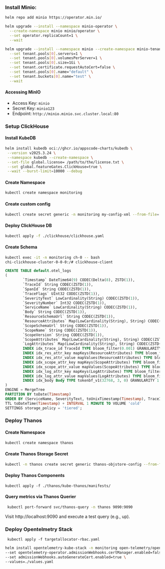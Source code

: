 ### Install Minio:

```bash
helm repo add minio https://operator.min.io/
````
```bash
helm upgrade --install --namespace minio-operator \
  --create-namespace minio minio/operator \
  --set operator.replicaCount=1 \
  --wait
```


```bash
helm upgrade --install --namespace minio --create-namespace minio-tenant minio/tenant \
  --set tenant.pools[0].servers=1 \
  --set tenant.pools[0].volumesPerServer=1 \
  --set tenant.pools[0].size=1Gi \
  --set tenant.certificate.requestAutoCert=false \
  --set tenant.pools[0].name="default" \
  --set tenant.buckets[0].name="test" \
  --wait
```

#### Accessing MinIO

- Access Key: `minio`
- Secret Key: `minio123`
- Endpoint: `http://minio.minio.svc.cluster.local:80`

### Setup ClickHouse

#### Install KubeDB

```bash
helm install kubedb oci://ghcr.io/appscode-charts/kubedb \
 --version v2025.3.24 \
 --namespace kubedb --create-namespace \
 --set-file global.license= /path/to/the/license.txt \
 --set global.featureGates.ClickHouse=true \
 --wait --burst-limit=10000 --debug
```

#### Create Namespace

```bash
kubectl create namespace monitoring
```

#### Create custom config

```bash
kubectl create secret generic -n monitoring my-config-xml --from-file=./clickhouse/custom-config.xml

```
#### Deploy ClickHouse DB

```bash
kubectl apply -f ./clickhouse/clickhouse.yaml
```

#### Create Schema

```bash
kubectl exec -it -n monitoring ch-0 -- bash
chi-clickhouse-cluster-0-0-0:/# clickhouse-client
```
```sql
CREATE TABLE default.otel_logs
(
        `Timestamp` DateTime64(9) CODEC(Delta(8), ZSTD(1)),
        `TraceId` String CODEC(ZSTD(1)),
        `SpanId` String CODEC(ZSTD(1)),
        `TraceFlags` UInt32 CODEC(ZSTD(1)),
        `SeverityText` LowCardinality(String) CODEC(ZSTD(1)),
        `SeverityNumber` Int32 CODEC(ZSTD(1)),
        `ServiceName` LowCardinality(String) CODEC(ZSTD(1)),
        `Body` String CODEC(ZSTD(1)),
        `ResourceSchemaUrl` String CODEC(ZSTD(1)),
        `ResourceAttributes` Map(LowCardinality(String), String) CODEC(ZSTD(1)),
        `ScopeSchemaUrl` String CODEC(ZSTD(1)),
        `ScopeName` String CODEC(ZSTD(1)),
        `ScopeVersion` String CODEC(ZSTD(1)),
        `ScopeAttributes` Map(LowCardinality(String), String) CODEC(ZSTD(1)),
        `LogAttributes` Map(LowCardinality(String), String) CODEC(ZSTD(1)),
        INDEX idx_trace_id TraceId TYPE bloom_filter(0.001) GRANULARITY 1,
        INDEX idx_res_attr_key mapKeys(ResourceAttributes) TYPE bloom_filter(0.01) GRANULARITY 1,
        INDEX idx_res_attr_value mapValues(ResourceAttributes) TYPE bloom_filter(0.01) GRANULARITY 1,
        INDEX idx_scope_attr_key mapKeys(ScopeAttributes) TYPE bloom_filter(0.01) GRANULARITY 1,
        INDEX idx_scope_attr_value mapValues(ScopeAttributes) TYPE bloom_filter(0.01) GRANULARITY 1,
        INDEX idx_log_attr_key mapKeys(LogAttributes) TYPE bloom_filter(0.01) GRANULARITY 1,
        INDEX idx_log_attr_value mapValues(LogAttributes) TYPE bloom_filter(0.01) GRANULARITY 1,
        INDEX idx_body Body TYPE tokenbf_v1(32768, 3, 0) GRANULARITY 1
)
ENGINE = MergeTree
PARTITION BY toDate(Timestamp)
ORDER BY (ServiceName, SeverityText, toUnixTimestamp(Timestamp), TraceId)
TTL toDateTime(Timestamp) + INTERVAL 1 MINUTE TO VOLUME 'cold'
SETTINGS storage_policy = 'tiered';
```


### Deploy Thanos

#### Create Namespace

```bash
kubectl create namespace thanos
```

#### Create Thanos Storage Secret

```bash
kubectl -n thanos create secret generic thanos-objstore-config --from-file=thanos-storage-config.yaml=./thanos/s3.yaml
```

#### Deploy Thanos Components
```
kubectl apply -f ./thanos/kube-thanos/manifests/

```

#### Query metrics via Thanos Querier

```bash
 kubectl port-forward svc/thanos-query -n thanos 9090:9090
```
Visit http://localhost:9090 and execute a test query (e.g., up).

### Deploy Opentelmetry Stack

```
 kubectl apply -f targetallocator-rbac.yaml
```

```bash
helm install opentelemetry-kube-stack -n monitoring open-telemetry/opentelemetry-kube-stack \
--set opentelemetry-operator.admissionWebhooks.certManager.enabled=false \
--set admissionWebhooks.autoGenerateCert.enabled=true \
--values=./values.yaml
```
